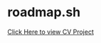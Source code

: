 # roadmap.sh
[Click Here to view CV Project ](https://kishan2624.github.io/roadmap.sh/frontent/cv/index.html)
